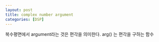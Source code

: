 ```yaml
---
layout: post
title: complex number argument
categories: [DSP]
---
```


복수평면에서 argument라는 것은 편각을 의미한다. arg() 는 편각을 구하는 함수

